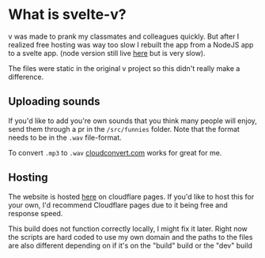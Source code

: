 # What is svelte-v?

v was made to prank my classmates and colleagues quickly. But after I realized free hosting was way too slow I rebuilt the app from a NodeJS app to a svelte app. (node version still live [here](https://v-2unu.onrender.com/) but is very slow).

The files were static in the original v project so this didn't really make a difference.

## Uploading sounds

If you'd like to add you're own sounds that you think many people will enjoy, send them through a pr in the `/src/funnies` folder. Note that the format needs to be in the `.wav` file-format.

To convert `.mp3` to `.wav` [cloudconvert.com](https://cloudconvert.com/mp3-to-wav) works for great for me.

## Hosting

The website is hosted [here](https://v.theludde235.se/) on cloudflare pages.
If you'd like to host this for your own, I'd recommend Cloudflare pages due to it being free and response speed.

This build does not function correctly locally, I might fix it later.
Right now the scripts are hard coded to use my own domain and the paths to the files are also different depending on if it's on the "build" build or the "dev" build
